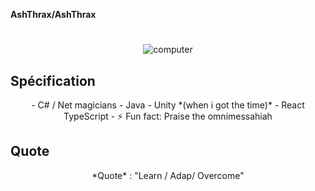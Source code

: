 **AshThrax/AshThrax** 

# 
 <div align="center">
  <img  alt="computer" src="https://media1.tenor.com/m/zw3HWomJs3YAAAAd/darktide-adeptus-mechanicus.gif"><br>
</div>

## Spécification

<div align="center">
 - C# / Net magicians
 - Java
 - Unity *(when i got the time)*
 - React TypeScript
 - ⚡ Fun fact: Praise the omnimessahiah
</div>

## Quote
<div align="center">
  *Quote* : "Learn / Adap/ Overcome"
</div>

